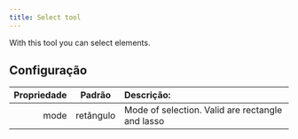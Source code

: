 ```yaml
---
title: Select tool
---
```


With this tool you can select elements.

## Configuração

| Propriedade |   Padrão  | Descrição:                                       |
| ----------: | :-------: | :--------------------------------------------------------------- |
|        mode | retângulo | Mode of selection. Valid are rectangle and lasso |
